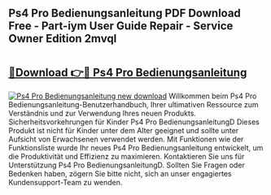 ## Ps4 Pro Bedienungsanleitung PDF Download Free - Part-iym User Guide Repair - Service Owner Edition 2mvqI

# <h2><a href="http://df0mqe.blite.top/?on=Ps4+Pro+Bedienungsanleitung">🔗Download 👉🔴 Ps4 Pro Bedienungsanleitung</a></h2>

[![Ps4 Pro Bedienungsanleitung new download](https://i.imgur.com/lujVjoI.png)](http://df0mqe.blite.top/?on=Ps4+Pro+Bedienungsanleitung)
Willkommen beim Ps4 Pro Bedienungsanleitung-Benutzerhandbuch, Ihrer ultimativen Ressource zum Verständnis und zur Verwendung Ihres neuen Produkts. Sicherheitsvorkehrungen für Kinder Ps4 Pro BedienungsanleitungD Dieses Produkt ist nicht für Kinder unter dem Alter geeignet und sollte unter Aufsicht von Erwachsenen verwendet werden. Mit Funktionen wie der Funktionsliste wurde Ihr neues Ps4 Pro Bedienungsanleitung entwickelt, um die Produktivität und Effizienz zu maximieren. Kontaktieren Sie uns für Unterstützung Ps4 Pro BedienungsanleitungD. Sollten Sie Fragen oder Bedenken haben, zögern Sie bitte nicht, sich an unser engagiertes Kundensupport-Team zu wenden.
